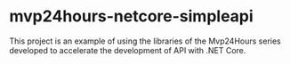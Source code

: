 # mvp24hours-netcore-simpleapi
This project is an example of using the libraries of the Mvp24Hours series developed to accelerate the development of API with .NET Core.
